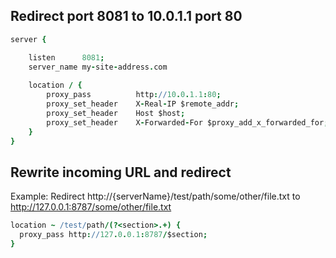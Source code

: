 ## Redirect port 8081 to 10.0.1.1 port 80

```cson
server {

    listen      8081;
    server_name my-site-address.com
    
    location / {
        proxy_pass          http://10.0.1.1:80;
        proxy_set_header    X-Real-IP $remote_addr;
        proxy_set_header    Host $host;
        proxy_set_header    X-Forwarded-For $proxy_add_x_forwarded_for;
    }
}
```

## Rewrite incoming URL and redirect

Example: Redirect http://{serverName}/test/path/some/other/file.txt to http://127.0.0.1:8787/some/other/file.txt

```cson
location ~ /test/path/(?<section>.+) {
  proxy_pass http://127.0.0.1:8787/$section;
}
```